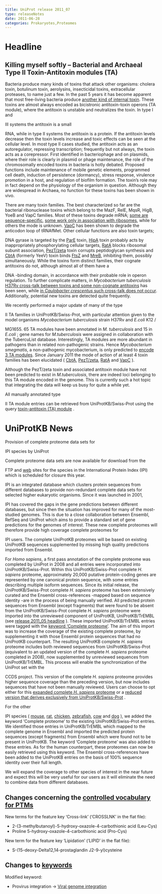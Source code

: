 ```yaml
---
title: UniProt release 2011_07
type: releaseNotes
date: 2011-06-28
categories: Prokaryotes,Proteomes
---
```


# Headline

## Killing myself softly – Bacterial and Archaeal Type II Toxin-Antitoxin modules (TA)

Bacteria produce many kinds of toxins that attack other organisms: cholera toxin, botulinum toxin, aerolysins, insecticidal toxins, extracellular proteases, to name just a few. In the past 5 years it has become apparent that most free-living bacteria produce [another kind of internal toxin](http://www.ncbi.nlm.nih.gov/pubmed/15718296). These toxins are almost always encoded as bicistronic antitoxin-toxin operons (TA module), where the antitoxin is unstable and neutralizes the toxin. In type I and

III systems the antitoxin is a small

RNA, while in type II systems the antitoxin is a protein. If the antitoxin levels decrease then the toxin levels increase and toxic effects can be seen at the cellular level. In most type II cases studied, the antitoxin acts as an autoregulator, repressing transcription; frequently but not always, the toxin acts as a corepressor. First identified in bacteriophage and on plasmids, where their role is clearly in plasmid or phage maintenance, the role of the chromosomally encoded toxins in bacteria is hotly debated. Proposed functions include maintenance of mobile genetic elements, programmed cell death, induction of persistence (dormancy), stress response, virulence promotion in a host, and regulation of biofilm formation. The toxin’s role may in fact depend on the physiology of the organism in question. Although they are widespread in Archaea, no function for these toxins has been shown in vivo.

There are many toxin families. The best characterized so far are the bacterial ribonuclease toxins which belong to the MazF, RelE, MqsR, HigB, YoeB and VapC families. Most of these toxins degrade mRNA; [some are sequence-specific](https://www.uniprot.org/uniprotkb/P0AE70), [some work only in association with ribosomes](http://www.uniprot.org/uniprotkb/P0C077), while for others the mode is unknown. [VapC](http://www.uniprot.org/uniprotkb/Q8ZM86) has been shown to degrade the anticodon loop of tRNAfMet. Other cellular functions are also toxin targets;

DNA gyrase is targeted by the [ParE](https://www.uniprot.org/uniprotkb/Q79EC5) toxin, [HipA](http://www.uniprot.org/uniprotkb/P23874) toxin probably acts by inappropriately phosphorylating cellular targets, [RatA](http://www.uniprot.org/uniprotkb/P0AGL5) blocks ribosomal subunit association, [PezT/zeta](http://www.uniprot.org/uniprotkb/Q97QZ1) toxin corrupts peptidoglycan synthesis and [CbtA](http://www.uniprot.org/uniprotkb/P64524) (formerly YeeV) toxin binds [FtsZ](http://www.uniprot.org/uniprotkb/P0A9A6) and [MreB](http://www.uniprot.org/uniprotkb/P0A9X4), inhibiting them, possibly simultaneously. While the toxins form distinct families, their cognate antitoxins do not, although almost all of them have a

DNA -binding domain, in accordance with their probable role in operon regulation. To further complicate matters, in _Mycobacterium tuberculosis_ [H37Rv cross-talk between toxins and some non-cognate antitoxins](http://www.ncbi.nlm.nih.gov/pubmed/20876537) has been seen, while [in _Caulobacter crescentus_ such cross-talk does not occur](http://www.ncbi.nlm.nih.gov/pubmed/20487277). Additionally, potential new toxins are detected quite frequently.

We recently performed a major update of many of the type

II TA families in UniProtKB/Swiss-Prot, with particular attention given to the model organisms _Mycobacterium tuberculosis_ strain H37Rv and _E.coli_ K12 /

MG1655. 65 TA modules have been annotated in _M. tuberculosis_ and 15 in _E.coli_ ; gene names for _M.tuberculosis_ were assigned in collaboration with the TubercuList database. Interestingly, TA modules are more abundant in pathogens than in related non-pathogenic strains. Hence _Mycobacterium smegmatis_, a non-pathogenic mycobacterium, is only predicted to [encode 3 TA modules](http://www.ncbi.nlm.nih.gov/pubmed/20011113). Since January 2011 the mode of action of at least 4 toxin families has been elucidated ( [CbtA](http://www.ncbi.nlm.nih.gov/pubmed/21166897), [PezT/zeta](http://www.ncbi.nlm.nih.gov/pubmed/21445328), [RatA](http://www.ncbi.nlm.nih.gov/pubmed/21323758) and [VapC](http://www.ncbi.nlm.nih.gov/pubmed/21502523) ).

Although the PezT/zeta toxin and associated antitoxin module have not been predicted to exist in _M.tuberculosis_, there are indeed loci belonging to this TA module encoded in the genome. This is currently such a hot topic that integrating the data will keep us busy for quite a while yet.

All manually annotated type

II TA module entries can be retrieved from UniProtKB/Swiss-Prot using the query [toxin-antitoxin (TA) module](<https://www.uniprot.org/uniprotkb?query=annotation:(type:function+%22toxin-antitoxin+(TA)+module%22)>) .

# UniProtKB News

Provision of complete proteome data sets for

IPI species by UniProt

Complete proteome data sets are now available for download from the

FTP and [web](https://www.uniprot.org/taxonomy/complete-proteomes) sites for the species in the International Protein Index (IPI) which is scheduled for closure this year.

IPI is an integrated database which clusters protein sequences from different databases to provide non-redundant complete data sets for selected higher eukaryotic organisms. Since it was launched in 2001,

IPI has covered the gaps in the gene predictions between different databases, but since then the situation has improved for many of the most-studied genomes. This is due to a close collaboration between Ensembl, RefSeq and UniProt which aims to provide a standard set of gene predictions for the genomes of interest. These new complete proteomes will therefore provide high coverage complete proteomes for

IPI users. The complete UniProtKB proteomes will be based on existing UniProtKB sequences supplemented by missing high quality predictions imported from Ensembl.

For _Homo sapiens_, a first pass annotation of the complete proteome was completed by UniProt in 2008 and all entries were incorporated into UniProtKB/Swiss-Prot. Within this UniProtKB/Swiss-Prot complete _H. sapiens_ proteome, approximately 20,000 putative protein-coding genes are represented by one canonical protein sequence, with some entries describing multiple isoform sequences. Since its initial release, the UniProtKB/Swiss-Prot complete _H. sapiens_ proteome has been extensively curated and the Ensembl cross-references -mapped based on sequence identity -are in the process of being manually verified. All predicted protein sequences from Ensembl (except fragments) that were found to be absent from the UniProtKB/Swiss-Prot complete _H. sapiens_ proteome were imported into the unreviewed component of UniProtKB, UniProtKB/TrEMBL (see [release 2011_05 headline](https://www.uniprot.org/release-notes/2011-05-03-release) ). These imported UniProtKB/TrEMBL entries were tagged with the [keyword ‘Complete proteome’](http://www.uniprot.org/keywords/KW-0181). The aim of this import was to increase the coverage of the existing complete proteome, by supplementing it with those Ensembl protein sequences that had no UniProtKB counterpart. The resulting UniProtKB complete _H. sapiens_ proteome includes both reviewed sequences from UniProtKB/Swiss-Prot (equivalent to an updated version of the complete _H. sapiens_ proteome completed in 2008), now supplemented by unreviewed sequences from UniProtKB/TrEMBL. This process will enable the synchronization of the UniProt set with the

CCDS project. This version of the complete _H. sapiens_ proteome provides higher sequence coverage than the preceding version, but now includes sequences that have not been manually reviewed. Users can choose to opt either for this [expanded complete _H. sapiens_ proteome](https://www.uniprot.org/uniprotkb?query=organism_id:9606+keyword:KW-0181) or a [reduced version that derives exclusively from UniProtKB/Swiss-Prot](http://www.uniprot.org/uniprotkb?query=organism_id:9606+keyword:KW-0181+reviewed:true) .

For the other

IPI species ( [mouse](https://www.uniprot.org/uniprotkb?query=taxonomy_id:10090+keyword:KW-0181), [rat](http://www.uniprot.org/uniprotkb?query=taxonomy_id:10116+keyword:KW-0181), [chicken](http://www.uniprot.org/uniprotkb?query=taxonomy_id:9031+keyword:KW-0181), [zebrafish](http://www.uniprot.org/uniprotkb?query=taxonomy_id:7955+keyword:KW-0181), [cow](http://www.uniprot.org/uniprotkb?query=taxonomy_id:9913+keyword:KW-0181) and [dog](http://www.uniprot.org/uniprotkb?query=taxonomy_id:9615+keyword:KW-0181) ), we added the keyword ‘Complete proteome’ to the existing UniProtKB/Swiss-Prot entries. We identified those entries in UniProtKB/TrEMBL which mapped to the complete genome in Ensembl and imported the predicted protein sequences (except fragments) from Ensembl which were found not to be present in UniProtKB. The keyword ‘Complete proteome’ was also added to these entries. As for the human counterpart, these proteomes can now be easily retrieved using this keyword. The Ensembl cross-references have been added to the UniProtKB entries on the basis of 100% sequence identity over their full length.

We will expand the coverage to other species of interest in the near future and expect this will be very useful for our users as it will eliminate the need to combine data from different databases.

## Changes concerning the [controlled vocabulary for PTMs](https://ftp.uniprot.org/pub/databases/uniprot/current_release/knowledgebase/complete/docs/ptmlist)

New terms for the feature key ‘Cross-link’ (‘CROSSLNK’ in the flat file):

- 2-(3-methylbutanoyl)-5-hydroxy-oxazole-4-carbothionic acid (Leu-Cys)
- Proline 5-hydroxy-oxazole-4-carbothionic acid (Pro-Cys)

New term for the feature key ‘Lipidation’ (‘LIPID’ in the flat file):

- S-(15-deoxy-Delta12,14-prostaglandin J2-9-yl)cysteine

## Changes to [keywords](https://ftp.uniprot.org/pub/databases/uniprot/current_release/knowledgebase/complete/docs/keywlist)

Modified keyword:

- Provirus integration -&gt; [Viral genome integration](https://www.uniprot.org/keywords/KW-1179)
